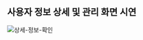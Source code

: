 ## 사용자 정보 상세 및 관리 화면 시연

![상세-정보-확인](https://github.com/PUK-Java/PUK-Groupware/assets/156414715/d5c450fd-e36b-41c2-8d0e-c9fc7ce65334)
